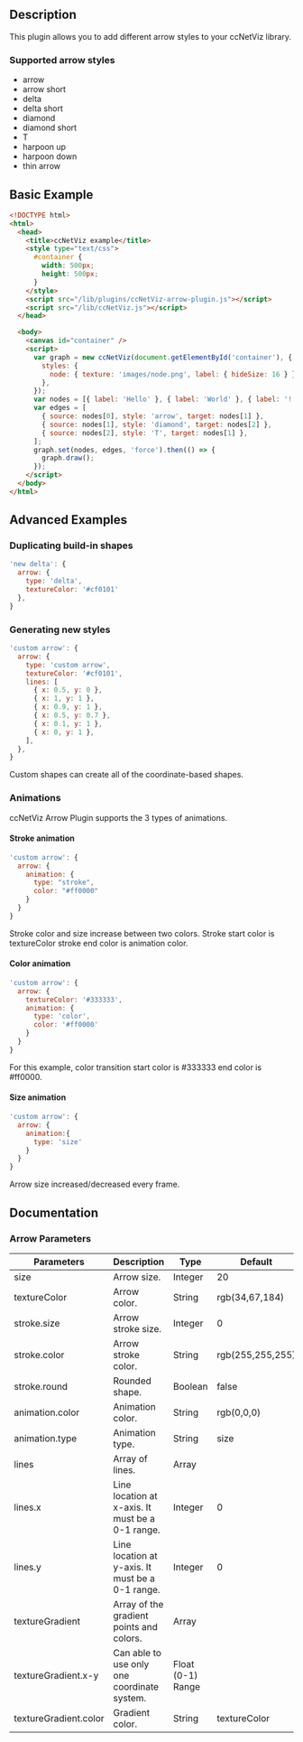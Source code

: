 ## Description

This plugin allows you to add different arrow styles to your ccNetViz library.

### Supported arrow styles

- arrow
- arrow short
- delta
- delta short
- diamond
- diamond short
- T
- harpoon up
- harpoon down
- thin arrow

## Basic Example

```html
<!DOCTYPE html>
<html>
  <head>
    <title>ccNetViz example</title>
    <style type="text/css">
      #container {
        width: 500px;
        height: 500px;
      }
    </style>
    <script src="/lib/plugins/ccNetViz-arrow-plugin.js"></script>
    <script src="/lib/ccNetViz.js"></script>
  </head>

  <body>
    <canvas id="container" />
    <script>
      var graph = new ccNetViz(document.getElementById('container'), {
        styles: {
          node: { texture: 'images/node.png', label: { hideSize: 16 } },
        },
      });
      var nodes = [{ label: 'Hello' }, { label: 'World' }, { label: '!' }];
      var edges = [
        { source: nodes[0], style: 'arrow', target: nodes[1] },
        { source: nodes[1], style: 'diamond', target: nodes[2] },
        { source: nodes[2], style: 'T', target: nodes[1] },
      ];
      graph.set(nodes, edges, 'force').then(() => {
        graph.draw();
      });
    </script>
  </body>
</html>
```

## Advanced Examples

### Duplicating build-in shapes

```javascript
'new delta': {
  arrow: {
    type: 'delta',
    textureColor: '#cf0101'
  },
}
```

### Generating new styles

```javascript
'custom arrow': {
  arrow: {
    type: 'custom arrow',
    textureColor: '#cf0101',
    lines: [
      { x: 0.5, y: 0 },
      { x: 1, y: 1 },
      { x: 0.9, y: 1 },
      { x: 0.5, y: 0.7 },
      { x: 0.1, y: 1 },
      { x: 0, y: 1 },
    ],
  },
}
```

Custom shapes can create all of the coordinate-based shapes.

### Animations

ccNetViz Arrow Plugin supports the 3 types of animations.

#### Stroke animation

```javascript
'custom arrow': {
  arrow: {
    animation: {
      type: "stroke",
      color: "#ff0000"
    }
  }
}
```

Stroke color and size increase between two colors. Stroke start color is textureColor stroke end color is animation color.

#### Color animation

```javascript
'custom arrow': {
  arrow: {
    textureColor: '#333333',
    animation: {
      type: 'color',
      color: '#ff0000'
    }
  }
}
```

For this example, color transition start color is #333333 end color is #ff0000.

#### Size animation

```javascript
'custom arrow': {
  arrow: {
    animation:{
      type: 'size'
    }
  }
}
```

Arrow size increased/decreased every frame.

## Documentation

### Arrow Parameters

| Parameters            | Description                                      | Type              | Default          |
| --------------------- | ------------------------------------------------ | ----------------- | ---------------- |
| size                  | Arrow size.                                      | Integer           | 20               |
| textureColor          | Arrow color.                                     | String            | rgb(34,67,184)   |
| stroke.size           | Arrow stroke size.                               | Integer           | 0                |
| stroke.color          | Arrow stroke color.                              | String            | rgb(255,255,255) |
| stroke.round          | Rounded shape.                                   | Boolean           | false            |
| animation.color       | Animation color.                                 | String            | rgb(0,0,0)       |
| animation.type        | Animation type.                                  | String            | size             |
| lines                 | Array of lines.                                  | Array             |                  |
| lines.x               | Line location at x-axis. It must be a 0-1 range. | Integer           | 0                |
| lines.y               | Line location at y-axis. It must be a 0-1 range. | Integer           | 0                |
| textureGradient       | Array of the gradient points and colors.         | Array             |                  |
| textureGradient.x-y   | Can able to use only one coordinate system.      | Float (0-1) Range |                  |
| textureGradient.color | Gradient color.                                  | String            | textureColor     |
